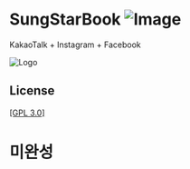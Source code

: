 # SungStarBook ![Image](https://img.shields.io/badge/SungBin-StarBook-ff69f4.svg)
KakaoTalk + Instagram + Facebook

![Logo](https://user-images.githubusercontent.com/40740128/68085075-1bf7bb80-fe80-11e9-95d1-06c570d1d55d.png)

## License
[[GPL 3.0]](https://github.com/sungbin5304/SungStarBook/blob/master/LICENSE)



# 미완성
